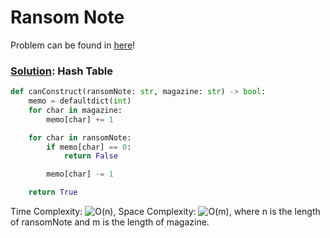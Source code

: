 # Ransom Note

Problem can be found in [here](https://leetcode.com/problems/ransom-note)!

### [Solution](/Hash%20Table/383-RansomNote/solution.py): Hash Table

```python
def canConstruct(ransomNote: str, magazine: str) -> bool:
    memo = defaultdict(int)
    for char in magazine:
        memo[char] += 1

    for char in ransomNote:
        if memo[char] == 0:
            return False

        memo[char] -= 1

    return True
```

Time Complexity: ![O(n)](<https://latex.codecogs.com/svg.image?\inline&space;O(n)>), Space Complexity: ![O(m)](<https://latex.codecogs.com/svg.image?\inline&space;O(m)>), where n is the length of ransomNote and m is the length of magazine.
